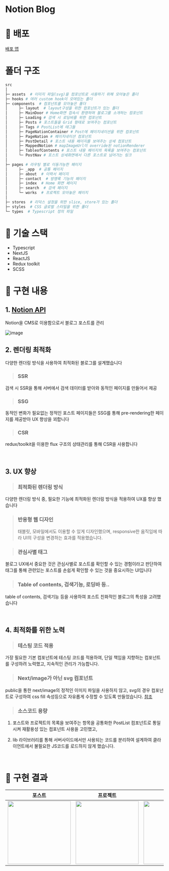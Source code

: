 # Notion Blog

# 🚀 배포

[배포 앱](https://notion-blog-shongs27.vercel.app/)

# 폴더 구조

```sh
src
│
├─ assets  # 이미지 파일(svg)을 컴포넌트로 사용하기 위해 모아놓은 폴더
├─ hooks # 여러 custom hook이 모여있는 폴더
├─ components  # 컴포넌트를 모아놓은 폴더
│     ├─ layout  # layout구성을 위한 컴포넌트가 있는 폴더
│     ├─ MainDoor # Home화면 접속시 환영하며 블로그를 소개하는 컴포넌트
│     ├─ Loading # 검색 시 로딩바를 위한 컴포넌트
│     ├─ Posts # 포스트들을 Grid 형태로 보여주는 컴포넌트
│     ├─ Tags # PostList에 태그들
│     ├─ PageNationContainer # Post에 페이지네이션을 위한 컴포넌트
│     ├─ PageNation # 페이지네이션 컴포넌트
│     ├─ PostDetail # 포스트 내용 페이지를 보여주는 상세 컴포넌트
│     ├─ MappedNotion # mapImageUrl이 override된 notionRenderer
│     ├─ TableofContents # 포스트 내용 페이지의 목록을 보여주는 컴포넌트
│     └─ PostNav # 포스트 상세화면에서 다른 포스트로 넘어가는 링크
│
├─ pages # 라우팅 별로 이동가능한 페이지
│     ├─ _app  # 공통 페이지
│     ├─ about  # 이력서 페이지
│     ├─ contact  # 방명록 기능의 페이지
│     ├─ index  # Home 화면 페이지
│     ├─ search  # 검색 페이지
│     └─ works  # 프로젝트 모아놓은 페이지
│
├─ stores  # 리덕스 설정을 위한 slice, store가 있는 폴더
├─ styles  # CSS 글로벌 스타일을 위한 폴더
└─ types  # Typescript 정의 파일

```

# 📝 기술 스택

- Typescript
- NextJS
- ReactJS
- Redux toolkit
- SCSS

# 📌 구현 내용

## 1. [Notion API](https://developers.notion.com/reference/intro)

Notion을 CMS로 이용함으로서 블로그 포스트를 관리

![image](https://user-images.githubusercontent.com/55541745/185651801-c957c76c-9ddb-46bf-a09b-7b1e7fd23355.png)

## 2. 렌더링 최적화

다양한 렌더링 방식을 사용하여 최적화된 블로그를 설계했습니다

> ### SSR

검색 시 SSR을 통해 서버에서 검색 데이터를 받아와 동적인 페이지를 만들어서 제공

> ### SSG

동적인 변화가 필요없는 정적인 포스트 페이지들은 SSG를 통해 pre-rendering한 페이지를 제공받아 UX 향상을 꾀합니다

> ### CSR

redux/toolkit을 이용한 flux 구조의 상태관리를 통해 CSR을 사용합니다

<br />

## 3. UX 향상

> ### 최적화된 렌더링 방식

다양한 렌더링 방식 중, 필요한 기능에 최적화된 렌더링 방식을 적용하여 UX를 향상 했습니다

> ### 반응형 웹 디자인
>
> 태블릿, 모바일에서도 이용할 수 있게 디자인했으며, responsive한 움직임에 따라 UI의 구성을 변경하는 효과를 적용했습니다.

> ### 관심사별 태그

블로그 UX에서 중요한 것은 관심사별로 포스트를 확인할 수 있는 경험이라고 판단하여 태그를 통해 관련있는 포스트를 손쉽게 확인할 수 있는 것을 중요시하는 UI입니다

> ### Table of contents, 검색기능, 로딩바 등..

table of contents, 검색기능 등을 사용하여 포스트 친화적인 블로그의 특성을 고려했습니다

<br/>

## 4. 최적화를 위한 노력

> ### 테스팅 코드 적용

가장 필요한 기본 컴포넌트에 테스팅 코드를 적용하여, 단일 책임을 지향하는 컴포넌트를 구성하려 노력했고, 지속적인 관리가 가능합니다.

> ### Next/image가 아닌 svg 컴포넌트

public을 통한 next/image의 정적인 이미지 파일을 사용하지 않고, svg의 경우 컴포넌트로 구성하여 css fill 속성등으로 자유롭게 수정할 수 있도록 만들었습니다.
[참조](https://github.com/shongs27/notion-blog/tree/main/src/assets)

> ### 소스코드 용량

1. 포스트와 프로젝트의 목록을 보여주는 항목을 공통화한 PostList 컴포넌트로 통일 시켜 재활용성 있는 컴포넌트 사용을 고민했고,

2. lib 라이브러리를 통해 서버사이드에서만 사용되는 코드를 분리하여 설계하여 클라이언트에서 불필요한 JS코드를 로드하지 않게 했습니다.

<br />

# 📸 구현 결과

|                                                             포스트                                                             |                                                            프로젝트                                                            |                                                           검색 기능                                                            |
| :----------------------------------------------------------------------------------------------------------------------------: | :----------------------------------------------------------------------------------------------------------------------------: | :----------------------------------------------------------------------------------------------------------------------------: |
| <img src="https://user-images.githubusercontent.com/55541745/185759747-8d2f38e3-7e1f-4ee6-96bd-b9e12d1249a5.gif" width="200"/> | <img src="https://user-images.githubusercontent.com/55541745/185759762-082f6ced-ac31-44f2-83d1-76228bc000b3.gif" width="200"/> | <img src="https://user-images.githubusercontent.com/55541745/185759767-176466f9-6067-42ef-a5c7-ba6aece824e8.gif" width="200"/> |

<!-- ## 추가 할 것

- share안눌러도 react-notion-x가 렌더링 할 수 있게? (브라우저에서 access user, token2)
- 각 태그 숫자 구하는 API
- seo
- 로딩화면 로딩 첫번째부터도
- eslint, type 정리
- 테스트 코드 -->
